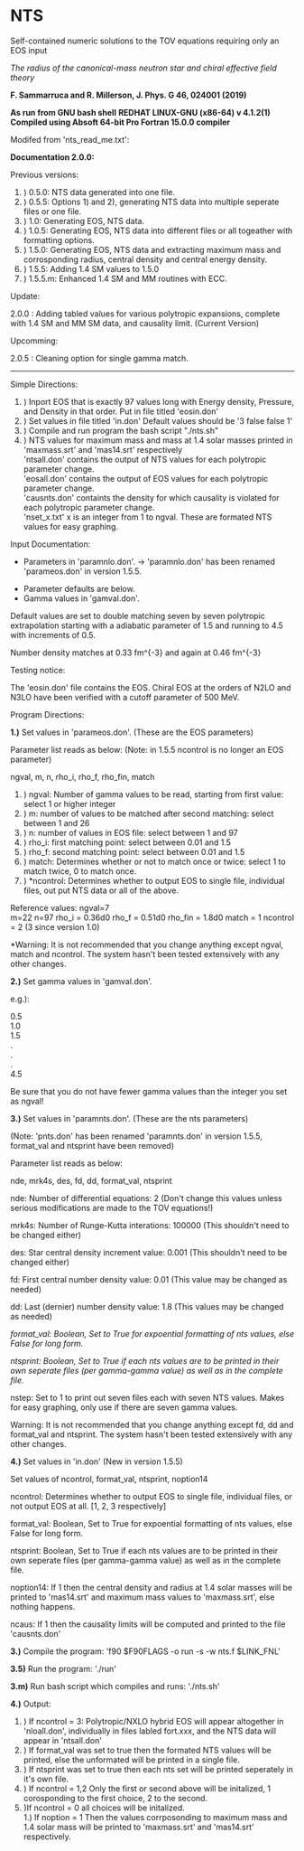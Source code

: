 # NTS
Self-contained numeric solutions to the TOV equations requiring only an EOS input

*The radius of the canonical-mass neutron star and chiral effective field theory*

**F. Sammarruca and R. Millerson, J. Phys. G 46, 024001 (2019)**


**As run from GNU bash shell**
**REDHAT LINUX-GNU (x86-64) v 4.1.2(1)**
**Compiled using Absoft 64-bit Pro Fortran 15.0.0 compiler**

Modifed from 'nts_read_me.txt':

**Documentation 2.0.0:**

Previous versions:
      
1. )  0.5.0: NTS data generated into one file.
1. )  0.5.5: Options 1) and 2), generating NTS data into multiple seperate files or one file.
1. )  1.0: Generating EOS, NTS data. 
1. )  1.0.5: Generating EOS, NTS data into different files or all togeather with formatting options. 
1. )  1.5.0: Generating EOS, NTS data and extracting maximum mass and corrosponding radius, central density and central energy density.
1. )  1.5.5: Adding 1.4 SM values to 1.5.0
1. )  1.5.5.m: Enhanced 1.4 SM and MM routines with ECC.

Update:
      
2.0.0 : Adding tabled values for various polytropic expansions, complete with 1.4 SM and MM SM data, and causality limit. (Current Version)

Upcomming: 

2.0.5 : Cleaning option for single gamma match.  

----------------------------------------------------------------------------------------------------------------------------------------
                                                                                                                                         
Simple Directions:   

1. ) Inport EOS that is exactly 97 values long with Energy density, Pressure, and Density in that order. 
    Put in file titled 'eosin.don'       
1. ) Set values in file titled 'in.don' Default values should be '3 false false 1'                                                 
1. ) Compile and run program the bash script "./nts.sh"                                                                             
1. ) NTS values for maximum mass and mass at 1.4 solar masses printed in 'maxmass.srt' and 'mas14.srt' respectively                 
    'ntsall.don' contains the output of NTS values for each polytropic parameter change.                                           
    'eosall.don' contains the output of EOS values for each polytropic parameter change.                                           
    'causnts.don' containts the density for which causality is violated for each polytropic parameter change.                     
    'nset_x.txt' x is an integer from 1 to ngval. These are formated NTS values for easy graphing.                                 

Input Documentation:

* Parameters in 'paramnlo.don'. -> 'paramnlo.don' has been renamed 'parameos.don' in version 1.5.5.

- Parameter defaults are below.
- Gamma values in 'gamval.don'.

Default values are set to double matching seven by seven
polytropic extrapolation starting with a adiabatic parameter
of 1.5 and running to 4.5 with increments of 0.5.

Number density matches at 0.33 fm^{-3} and again at 0.46 fm^{-3}       

Testing notice: 

The 'eosin.don' file contains the EOS. Chiral EOS at the orders of 
N2LO and N3LO have been verified with a cutoff parameter of 500 MeV. 

Program Directions:

**1.)** Set values in 'parameos.don'. (These are the EOS parameters)

Parameter list reads as below: (Note: in 1.5.5 ncontrol is no longer an EOS parameter)

ngval, m, n, rho_i, rho_f, rho_fin, match

1. ) ngval: Number of gamma values to be read, starting from first value: select 1 or higher integer
1. ) m: number of values to be matched after second matching: select between 1 and 26
1. ) n: number of values in EOS file: select between 1 and 97
1. ) rho_i: first matching point: select between 0.01 and 1.5
1. ) rho_f: second matching point: select between 0.01 and 1.5
1. ) match: Determines whether or not to match once or twice: select 1 to match twice, 0 to match once.
1. ) *ncontrol: Determines whether to output EOS to single file, individual files, out put NTS data or all of the above.
  

Reference values:
ngval=7           
m=22
n=97
rho_i = 0.36d0
rho_f = 0.51d0
rho_fin = 1.8d0
match = 1
ncontrol = 2 (3 since version 1.0)

*Warning: It is not recommended that you change anything except ngval, match and ncontrol.
          The system hasn't been tested extensively with any other changes.

**2.)** Set gamma values in 'gamval.don'.

e.g.):

0.5 \
1.0 \
1.5 \
.   \
.   \
.   \
4.5 

Be sure that you do not have fewer gamma values than the integer you set as ngval!

**3.)** Set values in 'paramnts.don'. (These are the nts parameters) 
    
(Note: 'pnts.don' has been renamed 'paramnts.don' in version 1.5.5, format_val and ntsprint have been removed)

Parameter list reads as below:

nde, mrk4s, des, fd, dd, format_val, ntsprint

nde: Number of differential equations: 2 (Don't change this values unless serious modifications are made to the TOV equations!)        

mrk4s: Number of Runge-Kutta interations: 100000 (This shouldn't need to be changed either)

des: Star central density increment value: 0.001 (This shouldn't need to be changed either)

fd: First central number density value: 0.01 (This value may be changed as needed)
   
dd: Last (dernier) number density value: 1.8 (This values may be changed as needed)     

*format_val: Boolean, Set to True for expoential formatting of nts values, else False for long form.* 

*ntsprint: Boolean, Set to True if each nts values are to be printed in their own seperate files (per gamma-gamma value) 
                        as well as in the complete file.*

nstep: Set to 1 to print out seven files each with seven NTS values. Makes for easy graphing, 
           only use if there are seven gamma values.

Warning: It is not recommended that you change anything except fd, dd and format_val and ntsprint. 
              The system hasn't been tested extensively with any other changes.   

**4.)** Set values in 'in.don' (New in version 1.5.5)

Set values of ncontrol, format_val, ntsprint, noption14

ncontrol: Determines whether to output EOS to single file, individual files, or not output EOS at all. [1, 2, 3 respectively]     

format_val: Boolean, Set to True for expoential formatting of nts values, else False for long form.

ntsprint: Boolean, Set to True if each nts values are to be printed in their own seperate files (per gamma-gamma value) 
                       as well as in the complete file.
    
noption14: If 1 then the central density and radius at 1.4 solar masses will be printed to 'mas14.srt' 
               and maximum mass values to 'maxmass.srt', else nothing happens. 

ncaus: If 1 then the causality limits will be computed and printed to the file 'causnts.don'

**3.)** Compile the program: 'f90 $F90FLAGS -o run -s -w nts.f  $LINK_FNL'

**3.5)** Run the program: './run'

**3.m)** Run bash script which compiles and runs: './nts.sh'

**4.)** Output: 

1. ) If ncontrol = 3: Polytropic/NXLO hybrid EOS will appear altogether in 'nloall.don', 
individually in files labled fort.xxx, and the NTS data will appear in 'ntsall.don'   
1. ) If format_val was set to true then the formated NTS values will be printed, else the unformated will be printed in a single file.
1. ) If ntsprint was set to true then each nts set will be printed seperately in it's own file. 
1. ) If ncontrol = 1,2 Only the first or second above will be initalized, 1 corosponding to the first choice, 2 to the second.
1. )If ncontrol = 0 all choices will be initalized.   
1.) If noption = 1 Then the values corrposonding to maximum mass and 1.4 solar mass will be printed to 'maxmass.srt' and 'mas14.srt' respectively.
